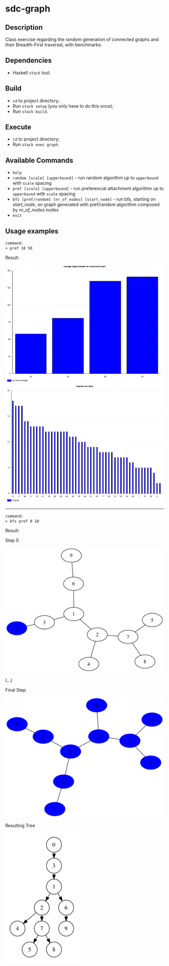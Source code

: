 # sdc-graph

## Description
Class exercise regarding the random generation of connected graphs and their Breadth-First traversal, with benchmarks.

## Dependencies
* Haskell `stack` tool.

## Build
* `cd` to project directory;
* Run `stack setup` (you only have to do this once);
* Run `stack build`.

## Execute
* `cd` to project directory;
* Run `stack exec graph`.

## Available Commands
* `help`
* `random [scale] [upperbound]` - run random algorithm up to `upperbound` with `scale` spacing
* `pref [scale] [upperbound]` - run preferencial attachment algorithm up to `upperbound` with `scale` spacing
* `bfs [pref/random] [nr_of_nodes] [start_node]` - run bfs, starting on *start_node*, on graph generated with pref/random algorithm composed by *nr_of_nodes* nodes
* `exit`

## Usage examples
```
command:
> pref 10 50
```

Result:

![avg_edges](./images/res_avg_pref_50.png "Average Edges")
![degree_nodes](./images/res_degree_pref_50.png "Degree per node")

--------

```
command:
> bfs pref 0 10
```

Result:

Step 0

![step_0](./images/part2_result/bfs_step_0.png "Step 0")

(...)

Final Step

![step_5](./images/part2_result/bfs_step_5.png "Step 5")

Resulting Tree

![final_tree](./images/part2_result/final_tree.png "Final tree")